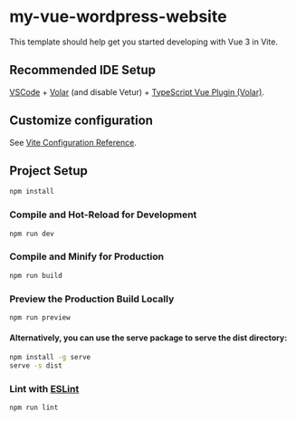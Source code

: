 # my-vue-wordpress-website

This template should help get you started developing with Vue 3 in Vite.

## Recommended IDE Setup

[VSCode](https://code.visualstudio.com/) + [Volar](https://marketplace.visualstudio.com/items?itemName=Vue.volar) (and disable Vetur) + [TypeScript Vue Plugin (Volar)](https://marketplace.visualstudio.com/items?itemName=Vue.vscode-typescript-vue-plugin).

## Customize configuration

See [Vite Configuration Reference](https://vitejs.dev/config/).

## Project Setup

```sh
npm install
```

### Compile and Hot-Reload for Development

```sh
npm run dev
```

### Compile and Minify for Production

```sh
npm run build

```

### Preview the Production Build Locally

```sh
npm run preview
```

#### Alternatively, you can use the serve package to serve the dist directory:

```sh
npm install -g serve
serve -s dist
```

### Lint with [ESLint](https://eslint.org/)

```sh
npm run lint
```
